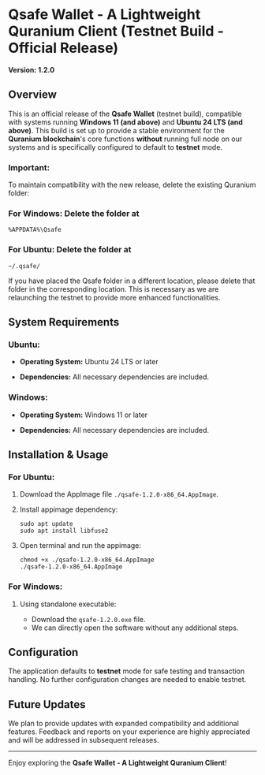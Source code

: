 # Qsafe Wallet - A Lightweight Quranium Client (Testnet Build - Official Release)

**Version: 1.2.0**

## Overview
This is an official release of the **Qsafe Wallet** (testnet build), compatible with systems running **Windows 11 (and above)** and **Ubuntu 24 LTS (and above)**. This build is set up to provide a stable environment for the **Quranium blockchain**'s core functions **without** running full node on our systems and is specifically configured to default to **testnet** mode.

### Important: 
To maintain compatibility with the new release, delete the existing Quranium folder:

### For Windows: Delete the folder at
```
%APPDATA%\Qsafe
```

### For Ubuntu: Delete the folder at
```
~/.qsafe/
```
If you have placed the Qsafe folder in a different location, please delete that folder in the corresponding location. This is necessary as we are relaunching the testnet to provide more enhanced functionalities.

## System Requirements

### Ubuntu:
* **Operating System:** Ubuntu 24 LTS or later

* **Dependencies:** All necessary dependencies are included.

### Windows:

* **Operating System:** Windows 11 or later

* **Dependencies:** All necessary dependencies are included.

## Installation & Usage

### For Ubuntu:

1. Download the AppImage file `./qsafe-1.2.0-x86_64.AppImage`.

2. Install appimage dependency:

    ```
    sudo apt update
    sudo apt install libfuse2
    ```
3. Open terminal and run the appimage:
    ```
    chmod +x ./qsafe-1.2.0-x86_64.AppImage
    ./qsafe-1.2.0-x86_64.AppImage
    ```


### For Windows:

1. Using standalone executable:

    * Download the `qsafe-1.2.0.exe` file.
    * We can directly open the software without any additional steps.

## Configuration
The application defaults to **testnet** mode for safe testing and transaction handling. No further configuration changes are needed to enable testnet.

## Future Updates
We plan to provide updates with expanded compatibility and additional features. Feedback and reports on your experience are highly appreciated and will be addressed in subsequent releases.

----
Enjoy exploring the **Qsafe Wallet - A Lightweight Quranium Client**!
